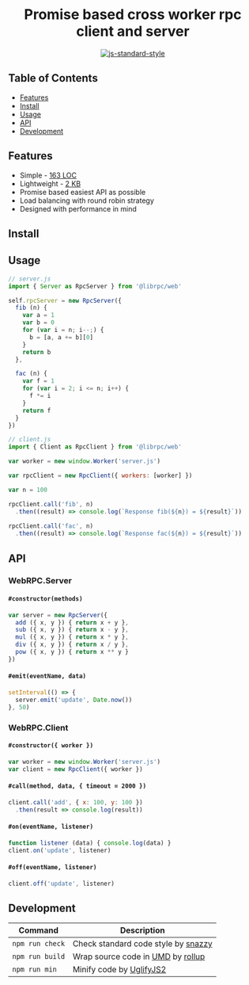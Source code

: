 <h1 align="center">Promise based cross worker rpc client and server</h1>
<p align="center">
  <a href="https://github.com/feross/standard" target="_blank">
    <img src="https://img.shields.io/badge/code%20style-standard-brightgreen.svg?style=flat" alt="js-standard-style"/>
  </a>
</p>

## Table of Contents

- [Features](#features)
- [Install](#install)
- [Usage](#usage)
- [API](#api)
- [Development](#development)

## Features

- Simple - [163 LOC](https://github.com/librpc/web/blob/master/dist/web.js#L163)
- Lightweight - [2 KB](https://github.com/librpc/web/blob/master/dist/web.min.js)
- Promise based easiest API as possible
- Load balancing with round robin strategy
- Designed with performance in mind

## Install

## Usage

```js
// server.js
import { Server as RpcServer } from '@librpc/web'

self.rpcServer = new RpcServer({
  fib (n) {
    var a = 1
    var b = 0
    for (var i = n; i--;) {
      b = [a, a += b][0]
    }
    return b
  },

  fac (n) {
    var f = 1
    for (var i = 2; i <= n; i++) {
      f *= i
    }
    return f
  }
})
```

```js
// client.js
import { Client as RpcClient } from '@librpc/web'

var worker = new window.Worker('server.js')

var rpcClient = new RpcClient({ workers: [worker] })

var n = 100

rpcClient.call('fib', n)
  .then((result) => console.log(`Response fib(${n}) = ${result}`))
  
rpcClient.call('fac', n)
  .then((result) => console.log(`Response fac(${n}) = ${result}`))
```

## API

### WebRPC.Server

#### `#constructor(methods)`

```js
var server = new RpcServer({
  add ({ x, y }) { return x + y },
  sub ({ x, y }) { return x - y },
  mul ({ x, y }) { return x * y },
  div ({ x, y }) { return x / y },
  pow ({ x, y }) { return x ** y }
})
```

#### `#emit(eventName, data)`

```js
setInterval(() => {
  server.emit('update', Date.now())
}, 50)
```

### WebRPC.Client

#### `#constructor({ worker })`

```js
var worker = new window.Worker('server.js')
var client = new RpcClient({ worker })
```

#### `#call(method, data, { timeout = 2000 })`

```js
client.call('add', { x: 100, y: 100 })
  .then(result => console.log(result))
```

#### `#on(eventName, listener)`

```js
function listener (data) { console.log(data) }
client.on('update', listener)
```

#### `#off(eventName, listener)`

```js
client.off('update', listener)
```

## Development

Command | Description
------- | -----------
`npm run check` | Check standard code style by [snazzy](https://www.npmjs.com/package/snazzy)
`npm run build` | Wrap source code in [UMD](https://github.com/umdjs/umd) by [rollup](http://rollupjs.org/)
`npm run min` | Minify code by [UglifyJS2](https://github.com/mishoo/UglifyJS2)
